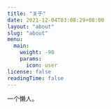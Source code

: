 ```yaml
---
title: "关于"
date: 2021-12-04T03:08:29+08:00
layout: "about"
slug: "about"
menu:
  main:
    weight: -90
    params:
      icon: user
license: false
readingTime: false
---
```


一个懒人。
